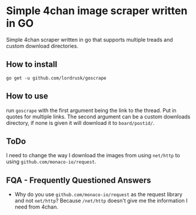 # Simple 4chan image scraper written in GO
Simple 4chan scraper written in go that supports multiple treads and custom download directories.

## How to install
`go get -u github.com/lordrusk/goscrape`

## How to use
run `goscrape` with the first argument being the link to the thread. Put in quotes for multiple links. The second argument can be a custom downloads directory, if none is given it will download it to `board/postid/`.

## ToDo
I need to change the way I download the images from using `net/http` to using `github.com/monaco-io/request`.

## FQA - Frequently Questioned Answers
+ Why do you use `github.com/monaco-io/request` as the request library and not `net/http`?
Because `/net/http` doesn't give me the information I need from 4chan.

